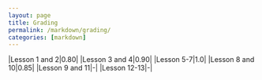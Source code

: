 ```yaml
---
layout: page
title: Grading
permalink: /markdown/grading/
categories: [markdown]
---
```


|Lesson 1 and 2|0.80|
|Lesson 3 and 4|0.90|
|Lesson 5-7|1.0|
|Lesson 8 and 10|0.85|
|Lesson 9 and 11|-|
|Lesson 12-13|-|